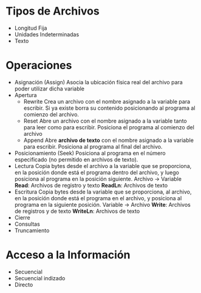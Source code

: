 # Tipos de Archivos
- Longitud Fija 
- Unidades Indeterminadas 
- Texto 
# Operaciones
- Asignación (Assign)
		Asocia la ubicación física real del archivo para poder utilizar dicha variable
- Apertura
	- Rewrite
		Crea un archivo con el nombre asignado a la variable para escribir. Si ya existe borra su contenido posicionando al programa al comienzo del archivo.
	- Reset
		Abre un archivo con el nombre asignado a la variable tanto para leer como para escribir. Posiciona el programa al comienzo del archivo
	- Append
		Abre **archivo de texto** con el nombre asignado a la variable para escribir. Posiciona al programa al final del archivo.
- Posicionamiento (Seek)
		Posiciona al programa en el número especificado (no permitido en archivos de texto).
- Lectura
		Copia bytes desde el archivo a la variable que se proporciona, en la posición donde está el programa dentro del archivo, y luego posiciona al programa en la posición siguiente. 
		Archivo -> Variable
		**Read**: Archivos de registro y texto
		**ReadLn**: Archivos de texto
- Escritura
		Copia bytes desde la variable que se proporciona, al archivo, en la posición donde está el programa en el archivo, y posiciona al programa en la siguiente posición.
		Variable -> Archivo
		**Write**: Archivos de registros y de texto
		**WriteLn**: Archivos de texto
- Cierre
- Consultas
- Truncamiento

# Acceso a la Información
- Secuencial
- Secuencial indizado
- Directo